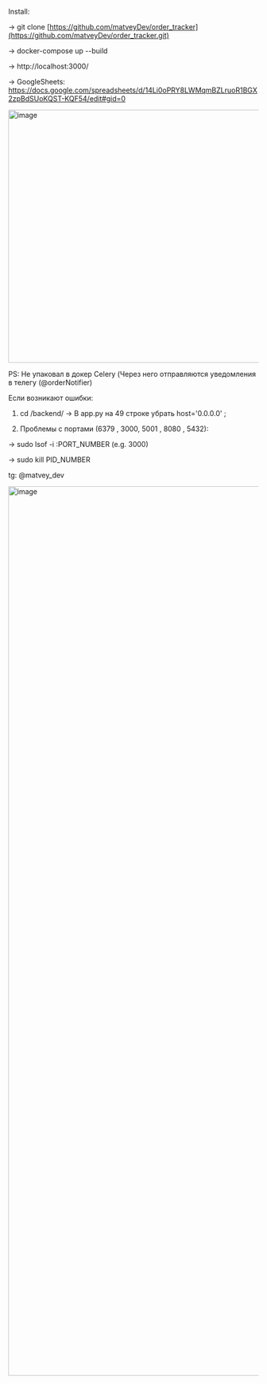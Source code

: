 Install:

-> git clone [https://github.com/matveyDev/order_tracker](https://github.com/matveyDev/order_tracker.git)

-> docker-compose up --build

-> http://localhost:3000/

-> GoogleSheets: https://docs.google.com/spreadsheets/d/14Li0oPRY8LWMqmBZLruoR1BGX2zpBdSUoKQST-KQF54/edit#gid=0

<img width="508" alt="image" src="https://user-images.githubusercontent.com/99687428/174513026-1a9362f9-2b0f-47de-8187-b588b9c8de0b.png">

PS: Не упаковал в докер Celery (Через него отправляются уведомления в телегу (@orderNotifier)

Если возникают ошибки:

1) cd /backend/ -> В app.py на 49 строке убрать host='0.0.0.0' ;

2) Проблемы с портами (6379 , 3000, 5001 , 8080 , 5432):

-> sudo lsof -i :PORT_NUMBER (e.g. 3000) 

-> sudo kill PID_NUMBER


tg: @matvey_dev


<img width="1786" alt="image" src="https://user-images.githubusercontent.com/99687428/174512848-9852f708-9d64-4f61-a42f-111b09777cb7.png">
